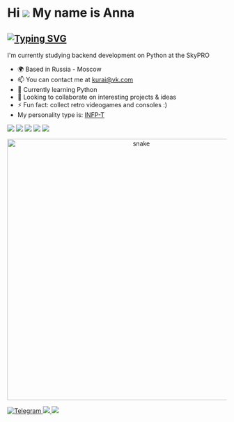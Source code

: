 Hi ![](https://user-images.githubusercontent.com/18350557/176309783-0785949b-9127-417c-8b55-ab5a4333674e.gif) My name is Anna
=============================================================================================================================

[![Typing SVG](https://readme-typing-svg.herokuapp.com?color=%2336BCF7&lines=I'm+a+Python+developer)](https://git.io/typing-svg)
----------------------

I'm currently studying backend development on Python at the SkyPRO

* 🌍  Based in Russia - Moscow
* 📫  You can contact me at [kurai@vk.com](mailto:kurai@vk.com)
* 🌱  Currently learning Python
* 👥  Looking to collaborate on interesting projects & ideas
* ⚡  Fun fact: collect retro videogames and consoles :)
* My personality type is: [INFP-T](https://www.16personalities.com/profiles/e81b0d102cdb7)

![](http://github-profile-summary-cards.vercel.app/api/cards/profile-details?username=Kurai1369&theme=tokyonight)
![](http://github-profile-summary-cards.vercel.app/api/cards/repos-per-language?username=Kurai1369&theme=tokyonight)
![](http://github-profile-summary-cards.vercel.app/api/cards/most-commit-language?username=Kurai1369&theme=tokyonight)
![](http://github-profile-summary-cards.vercel.app/api/cards/stats?username=Kurai1369&theme=tokyonight)
![](http://github-profile-summary-cards.vercel.app/api/cards/productive-time?username=Kurai1369&theme=tokyonight&utcOffset=8)

<p align="center">
 <img width="600" src="assets/github-snake.svg" alt="snake"/>
</p>

<!-- Telegram -->
<a href="https://t.me/Kurai13">
  <img src="https://img.shields.io/badge/@Kurai13-deepskyblue?style=flat&logo=telegram&logoColor=white" alt="Telegram" />
</a>

<!-- ВКонтакте -->
<a href="https://m.vk.com/kurai">
  <img src="https://img.shields.io/badge/@kurai-1E90FF?style=flat&logo=vk&logoColor=white" />
</a>

<!-- Steam -->
<a href="https://steamcommunity.com/id/kurai_gaming/">
  <img src="https://img.shields.io/badge/Steam-black?style=flat&logo=steam&logoColor=white" />
</a>
